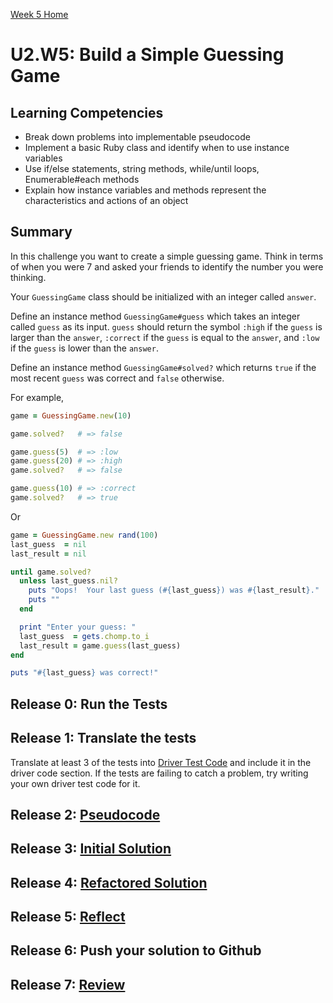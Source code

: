 [Week 5 Home](../)

# U2.W5: Build a Simple Guessing Game


## Learning Competencies
- Break down problems into implementable pseudocode 
- Implement a basic Ruby class and identify when to use instance variables
- Use if/else statements, string methods, while/until loops, Enumerable#each methods
- Explain how instance variables and methods represent the characteristics and actions of an object

## Summary

In this challenge you want to create a simple guessing game. Think in terms of when you were 7 and asked your friends to identify the number you were thinking. 

Your `GuessingGame` class should be initialized with an integer called `answer`.

Define an instance method `GuessingGame#guess` which takes an integer called `guess` as its input. `guess` should return the symbol `:high` if the `guess` is larger than the `answer`, `:correct` if the `guess` is equal to the `answer`, and `:low` if the `guess` is lower than the `answer`.

Define an instance method `GuessingGame#solved?` which returns `true` if the most recent `guess` was correct and `false` otherwise.

For example,

```ruby
game = GuessingGame.new(10)

game.solved?   # => false

game.guess(5)  # => :low
game.guess(20) # => :high
game.solved?   # => false

game.guess(10) # => :correct
game.solved?   # => true
```

Or

```ruby
game = GuessingGame.new rand(100)
last_guess  = nil
last_result = nil

until game.solved?
  unless last_guess.nil?
    puts "Oops!  Your last guess (#{last_guess}) was #{last_result}."
    puts ""
  end

  print "Enter your guess: "
  last_guess  = gets.chomp.to_i
  last_result = game.guess(last_guess)
end

puts "#{last_guess} was correct!"
```

## Release 0: Run the Tests
 
## Release 1: Translate the tests
Translate at least 3 of the tests into [Driver Test Code](https://github.com/Devbootcamp/phase_0_handbook/blob/master/coding_references/driver_code.md) and include it in the driver code section. If the tests are failing to catch a problem, try writing your own driver test code for it. 

## Release 2: [Pseudocode](https://github.com/Devbootcamp/phase_0_handbook/blob/master/coding_references/pseudocode.md)

## Release 3: [Initial Solution](https://github.com/Devbootcamp/phase_0_handbook/blob/master/coding_references/initial_solution.md)

## Release 4: [Refactored Solution](https://github.com/Devbootcamp/phase_0_handbook/blob/master/coding_references/refactoring.md)

## Release 5: [Reflect](https://github.com/Devbootcamp/phase_0_handbook/blob/master/coding_references/reflection_guidelines.md)

## Release 6: Push your solution to Github

## Release 7: [Review](https://github.com/Devbootcamp/phase_0_handbook/blob/master/coding_references/review.md)

